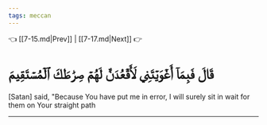 ```yaml
---
tags: meccan
---
```


👈 [[7-15.md|Prev]] | [[7-17.md|Next]] 👉

# قَالَ فَبِمَآ أَغۡوَيۡتَنِي لَأَقۡعُدَنَّ لَهُمۡ صِرَٰطَكَ ٱلۡمُسۡتَقِيمَ

[Satan] said, "Because You have put me in error, I will surely sit in wait for them on Your straight path

---

